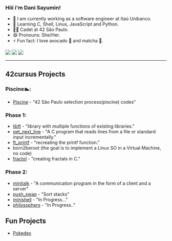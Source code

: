 ### Hiii i'm Dani Sayumin!

- 🔭 I am currently working as a software engineer at Itaú Unibanco.
- 🌱 Learning C, Shell, Linux, JavaScript and Python. 
- 🧑‍🚀 Cadet at 42 São Paulo.
- 😄 Pronouns: She/Her.
- ⚡ Fun fact: I love avocado 🥑 and matcha 🍵.
  
<div> 
  <a href="https://www.instagram.com/dani_sayumin/" target="_blank"><img src="https://img.shields.io/badge/-Instagram-%23E4405F?style=for-the-badge&logo=instagram&logoColor=white" target="_blank"></a>
  <a href = "mailto:sayuminitta@gmail.com"><img src="https://img.shields.io/badge/-Gmail-%23333?style=for-the-badge&logo=gmail&logoColor=white" target="_blank"></a>
  <a href="https://www.linkedin.com/in/daniela-sayumi-nitta-7471741b4/" target="_blank"><img src="https://img.shields.io/badge/-LinkedIn-%230077B5?style=for-the-badge&logo=linkedin&logoColor=white" target="_blank"></a> 
  
</div>

---

## 42cursus Projects
### Piscine🏊:
- [Piscine](https://github.com/danisayumin/Piscine42) - "42 São Paulo selection process(piscine) codes"

### Phase 1:
- [libft](https://github.com/danisayumin/libft) - "library with multiple functions of existing libraries."
- [get_next_line](https://github.com/danisayumin/get_next_line) - "A C program that reads lines from a file or standard input incrementally."
- [ft_printf](https://github.com/danisayumin/printf) - "recreating the printf function."
- born2beroot (the goal is to implement a Linux SO in a Virtual Machine, no code)
- [fractol](https://github.com/danisayumin/linuquisfractou) - "creating fractals in C."

### Phase 2:
- [minitalk](https://github.com/danisayumin/42_minitalk) - "A communication program in the form of a client and a server"
- [push_swap](https://github.com/danisayumin/push_swap) - "Sort stacks"
- [minishell](.) - "In Progress..."
- [philosophers](.) - "In Progress.."

## Fun Projects
- [Pokedex](https://github.com/danisayumin/Pokedex)
